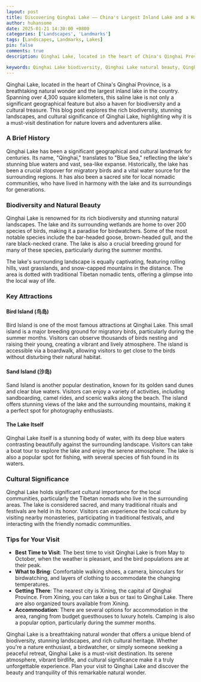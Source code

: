 ```yaml
---
layout: post
title: Discovering Qinghai Lake —— China's Largest Inland Lake and a Haven for Nature Lovers
author: huhansome
date: 2025-01-21 14:30:00 +0800
categories: ['Landscapes', 'Landmarks']
tags: [Landscapes, Landmarks, Lakes]
pin: false
comments: true
description: Qinghai Lake, located in the heart of China's Qinghai Province, is the largest inland lake in the country and a breathtaking natural wonder. This blog post delves into the rich biodiversity, stunning landscapes, and cultural significance of Qinghai Lake. Discover the unique flora and fauna, the migratory birds that flock to the lake, and the traditional nomadic lifestyle of the local communities. Whether you're a nature enthusiast, a birdwatcher, or simply someone seeking a peaceful retreat, Qinghai Lake offers a unique and unforgettable experience.

keywords: Qinghai Lake biodiversity, Qinghai Lake natural beauty, Qinghai Lake cultural significance, Qinghai Lake Bird Island, Qinghai Lake Sand Island, Qinghai Lake birdwatching, Qinghai Lake activities, Qinghai Lake travel tips, Best time to visit Qinghai Lake, Qinghai Lake accommodation
---
```



Qinghai Lake, located in the heart of China's Qinghai Province, is a breathtaking natural wonder and the largest inland lake in the country. Spanning over 4,300 square kilometers, this saline lake is not only a significant geographical feature but also a haven for biodiversity and a cultural treasure. This blog post explores the rich biodiversity, stunning landscapes, and cultural significance of Qinghai Lake, highlighting why it is a must-visit destination for nature lovers and adventurers alike.

### A Brief History

Qinghai Lake has been a significant geographical and cultural landmark for centuries. Its name, "Qinghai," translates to "Blue Sea," reflecting the lake's stunning blue waters and vast, sea-like expanse. Historically, the lake has been a crucial stopover for migratory birds and a vital water source for the surrounding regions. It has also been a sacred site for local nomadic communities, who have lived in harmony with the lake and its surroundings for generations.

### Biodiversity and Natural Beauty

Qinghai Lake is renowned for its rich biodiversity and stunning natural landscapes. The lake and its surrounding wetlands are home to over 200 species of birds, making it a paradise for birdwatchers. Some of the most notable species include the bar-headed goose, brown-headed gull, and the rare black-necked crane. The lake is also a crucial breeding ground for many of these species, particularly during the summer months.

The lake's surrounding landscape is equally captivating, featuring rolling hills, vast grasslands, and snow-capped mountains in the distance. The area is dotted with traditional Tibetan nomadic tents, offering a glimpse into the local way of life.

### Key Attractions

#### Bird Island (鸟岛)
Bird Island is one of the most famous attractions at Qinghai Lake. This small island is a major breeding ground for migratory birds, particularly during the summer months. Visitors can observe thousands of birds nesting and raising their young, creating a vibrant and lively atmosphere. The island is accessible via a boardwalk, allowing visitors to get close to the birds without disturbing their natural habitat.

#### Sand Island (沙岛)
Sand Island is another popular destination, known for its golden sand dunes and clear blue waters. Visitors can enjoy a variety of activities, including sandboarding, camel rides, and scenic walks along the beach. The island offers stunning views of the lake and the surrounding mountains, making it a perfect spot for photography enthusiasts.

#### The Lake Itself
Qinghai Lake itself is a stunning body of water, with its deep blue waters contrasting beautifully against the surrounding landscape. Visitors can take a boat tour to explore the lake and enjoy the serene atmosphere. The lake is also a popular spot for fishing, with several species of fish found in its waters.

### Cultural Significance

Qinghai Lake holds significant cultural importance for the local communities, particularly the Tibetan nomads who live in the surrounding areas. The lake is considered sacred, and many traditional rituals and festivals are held in its honor. Visitors can experience the local culture by visiting nearby monasteries, participating in traditional festivals, and interacting with the friendly nomadic communities.

### Tips for Your Visit

- **Best Time to Visit**: The best time to visit Qinghai Lake is from May to October, when the weather is pleasant, and the bird populations are at their peak.
- **What to Bring**: Comfortable walking shoes, a camera, binoculars for birdwatching, and layers of clothing to accommodate the changing temperatures.
- **Getting There**: The nearest city is Xining, the capital of Qinghai Province. From Xining, you can take a bus or taxi to Qinghai Lake. There are also organized tours available from Xining.
- **Accommodation**: There are several options for accommodation in the area, ranging from budget guesthouses to luxury hotels. Camping is also a popular option, particularly during the summer months.


Qinghai Lake is a breathtaking natural wonder that offers a unique blend of biodiversity, stunning landscapes, and rich cultural heritage. Whether you're a nature enthusiast, a birdwatcher, or simply someone seeking a peaceful retreat, Qinghai Lake is a must-visit destination. Its serene atmosphere, vibrant birdlife, and cultural significance make it a truly unforgettable experience. Plan your visit to Qinghai Lake and discover the beauty and tranquility of this remarkable natural wonder.
